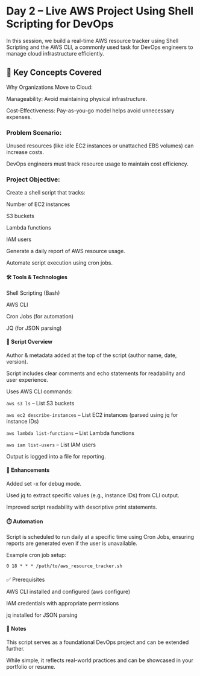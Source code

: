 # Day 2 – Live AWS Project Using Shell Scripting for DevOps

In this session, we build a real-time AWS resource tracker using Shell Scripting and the AWS CLI, a commonly used task for DevOps engineers to manage cloud infrastructure efficiently.

## 🧠 Key Concepts Covered

Why Organizations Move to Cloud:

Manageability: Avoid maintaining physical infrastructure.

Cost-Effectiveness: Pay-as-you-go model helps avoid unnecessary expenses.

### Problem Scenario:

Unused resources (like idle EC2 instances or unattached EBS volumes) can increase costs.

DevOps engineers must track resource usage to maintain cost efficiency.

### Project Objective:

Create a shell script that tracks:

Number of EC2 instances

S3 buckets

Lambda functions

IAM users

Generate a daily report of AWS resource usage.

Automate script execution using cron jobs.

#### 🛠️ Tools & Technologies

Shell Scripting (Bash)

AWS CLI

Cron Jobs (for automation)

JQ (for JSON parsing)

#### 📄 Script Overview

Author & metadata added at the top of the script (author name, date, version).

Script includes clear comments and echo statements for readability and user experience.

Uses AWS CLI commands:

```aws s3 ls``` – List S3 buckets

```aws ec2 describe-instances``` – List EC2 instances (parsed using jq for instance IDs)

```aws lambda list-functions``` – List Lambda functions

```aws iam list-users``` – List IAM users

Output is logged into a file for reporting.

#### 🧩 Enhancements

Added set -x for debug mode.

Used jq to extract specific values (e.g., instance IDs) from CLI output.

Improved script readability with descriptive print statements.

#### ⏱️ Automation

Script is scheduled to run daily at a specific time using Cron Jobs, ensuring reports are generated even if the user is unavailable.

Example cron job setup:

```0 18 * * * /path/to/aws_resource_tracker.sh```

#### 
✅ Prerequisites

AWS CLI installed and configured (aws configure)

IAM credentials with appropriate permissions

jq installed for JSON parsing

#### 📌 Notes

This script serves as a foundational DevOps project and can be extended further.

While simple, it reflects real-world practices and can be showcased in your portfolio or resume.

